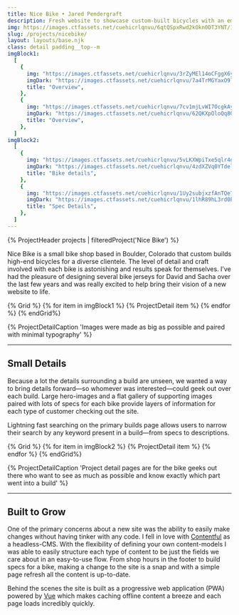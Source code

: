 ```yaml
---
title: Nice Bike • Jared Pendergraft
description: Fresh website to showcase custom-built bicycles with an emphasis on craft and details
img: https://images.ctfassets.net/cuehicrlqnvu/6qtQSpxRwd2kOkn0DT3YNT/103258554d089d5ab2e21e7e2b06be0a/nicebike-featured-light.jpg?h=630&w=1200&fit=fill&f=face
slug: /projects/nicebike/
layout: layouts/base.njk
class: detail padding__top--m
imgBlock1:
  [
    {
      img: "https://images.ctfassets.net/cuehicrlqnvu/3rZyMEl14oCFggX6yphXmY/7a9e7cc2246ced9773b48f35e25e744b/nicebike-1-light.svg",
      imgDark: "https://images.ctfassets.net/cuehicrlqnvu/7a4TrMGYaxO9lVadmRm3mv/d9ff5e6c803c91e7985bff9db57d1e68/nicebike-1-dark.svg",
      title: "Overview",
    },
    {
      img: "https://images.ctfassets.net/cuehicrlqnvu/7cv1mjLvWI7OcgkAyHglnd/ca850c9e83d33bb747e94106e7fb1309/nicebike-2-light.svg",
      imgDark: "https://images.ctfassets.net/cuehicrlqnvu/62QKXpOloQq8Quen5PJdhd/309b271a60f6071221dc0a89615cd9bc/nicebike-2-dark.svg",
      title: "Overview",
    },
  ]
imgBlock2:
  [
    {
      img: "https://images.ctfassets.net/cuehicrlqnvu/5vLKXWpiTxe5qlr4gctsNI/33c44c6752baaa4fa53b8d110684bc11/nicebike-3-light.svg",
      imgDark: "https://images.ctfassets.net/cuehicrlqnvu/4zdXZVq0YTdeln1vxAt9Ef/93854b988ecc4dcfe7b5c9e0793b9bae/nicebike-3-dark.svg",
      title: "Bike details",
    },
    {
      img: "https://images.ctfassets.net/cuehicrlqnvu/1Uy2subjxzfAnTQe7jyT4O/6354dfbf09965c5b8ba4b7aab56828f0/nicebike-4-light.svg",
      imgDark: "https://images.ctfassets.net/cuehicrlqnvu/1lhR89hL3rd0P8HrrcV229/94d9cffb60f018f2964947d445de698c/nicebike-4-dark.svg",
      title: "Spec Details",
    },
  ]
---
```


{% ProjectHeader projects |  filteredProject('Nice Bike') %}

Nice Bike is a small bike shop based in Boulder, Colorado that custom builds high-end bicycles for a diverse clientele. The level of detail and craft involved with each bike is astonishing and results speak for themselves. I’ve had the pleasure of designing several bike jerseys for David and Sacha over the last few years and was really excited to help bring their vision of a new website to life.

{% Grid %}
{% for item in imgBlock1 %}
{% ProjectDetail item %}
{% endfor %}
{% endGrid%}

{% ProjectDetailCaption 'Images were made as big as possible and paired with minimal typography' %}

---

## Small Details

Because a lot the details surrounding a build are unseen, we wanted a way to bring details forward—so whomever was interested—could geek out over each build. Large hero-images and a flat gallery of supporting images paired with lots of specs for each bike provide layers of information for each type of customer checking out the site.

Lightning fast searching on the primary builds page allows users to narrow their search by any keyword present in a build—from specs to descriptions.

{% Grid %}
{% for item in imgBlock2 %}
{% ProjectDetail item %}
{% endfor %}
{% endGrid%}

{% ProjectDetailCaption 'Project detail pages are for the bike geeks out there who want to see as much as possible and know exactly which part went into a build' %}

---

## Built to Grow

One of the primary concerns about a new site was the ability to easily make changes without having tinker with any code. I fell in love with [Contentful](https://www.contentful.com/) as a headless-CMS. With the flexibility of defining your own content-models I was able to easily structure each type of content to be just the fields we care about in an easy-to-use flow. From shop hours in the footer to build specs for a bike, making a change to the site is a snap and with a simple page refresh all the content is up-to-date.

Behind the scenes the site is built as a progressive web application (PWA) powered by [Vue](https://vuejs.org/) which makes caching offline content a breeze and each page loads incredibly quickly.
